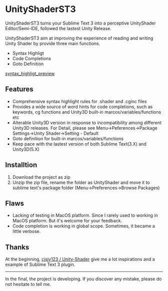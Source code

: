 # UnityShaderST3
UnityShaderST3 turns your Sublime Text 3 into a perceptive UnityShader Editor/Semi-IDE, followed the lastest Unity Release.

UnityShaderST3 aim at improving the experience of reading and writing Unity Shader by provide three main functions. 
- Syntax Highligt
- Code Completions
- Goto Definition

[syntax_highligt_preview](misc/syntax_highligt_preview.png)

## Features
- Comprehensive syntax highlight rules for .shader and .cginc files
- Provides a wide source of word hints for code completions, such as keywords, cg functions and Unity3D built-in marcos/variables/functions etc
- Alterable Unity3D version in response to incompatibility among different Unity3D releases. For Detail, please see Menu->Peferences->Package Settings->Unity Shader->Setting - Default
- Goto definition for built-in marcos/variables/functions
- Keep pace with the lastest version of both Sublime Text(3.X) and Unity3D(5.X)

## Installtion
1. Download the project as zip
2. Unzip the zip file, rename the folder as UnityShader and move it to sublime text's package folder (Menu->Preferences->Browse Packages)

## Flaws
- Lacking of testing in MacOS platform. Since I rarely used to working in MacOS platform. But it's welcome for your feedback.
- Code completion is working in global scope. Sometimes, it became a little verbose.

## Thanks
At the beginning, [cjsjy123 / Unity-Shader](https://github.com/cjsjy123/Unity-Shader) give me a lot inspirations and a example of Sublime Text 3 plugin.

------------
In the final, the project is developing. If you discover any mistake, please do not hesitate to tell me.